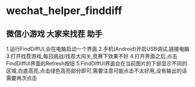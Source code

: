 # wechat_helper_finddiff

## 微信小游戏 大家来找茬 助手

1.运行FindDiffUI,会在电脑启动一个界面
2.手机(Android)开启USB调试,链接电脑
3.打开找茬游戏,每日挑战/找茬大闯关,竞赛下效果不好
4.打开界面之后,点击FindDiffUI界面的Refresh按钮
5.FindDiffUI界面会在当前图片的下部显示不同的区域,白底高亮,点击绿色高亮部分即可,需要注意可能点击不太好用,没有输出的话需要再次点击
